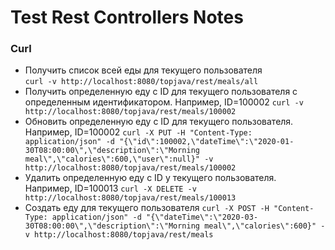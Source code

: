 # Test Rest Controllers Notes
### Curl
- Получить список всей еды для текущего пользователя   
  `curl -v http://localhost:8080/topjava/rest/meals/all`
- Получить определенную еду с ID для текущего пользователя с определенным идентификатором. Например, ID=100002 
 `curl -v http://localhost:8080/topjava/rest/meals/100002`
- Обновить определенную еду с ID для текущего пользователя. Например, ID=100002
`curl -X PUT -H "Content-Type: application/json" -d "{\"id\":100002,\"dateTime\":\"2020-01-30T08:00:00\",\"description\":\"Morning meal\",\"calories\":600,\"user\":null}" -v http://localhost:8080/topjava/rest/meals/100002`
- Удалить определенную еду с ID у текущего пользователя. Например, ID=100013
`curl -X DELETE -v http://localhost:8080/topjava/rest/meals/100013`
- Создать еду для текущего пользователя
`curl -X POST -H "Content-Type: application/json" -d "{\"dateTime\":\"2020-03-30T08:00:00\",\"description\":\"Morning meal\",\"calories\":600}" -v http://localhost:8080/topjava/rest/meals`

